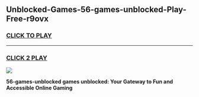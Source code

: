 
## Unblocked-Games-56-games-unblocked-Play-Free-r9ovx
<h3>
<a href="https://premium76.site?title=56-games-unblocked&ref=23A">CLICK TO PLAY</a></h3>
<hr>

<h3>
<a href="https://premium76.site?title=56-games-unblocked&ref=23A">CLICK 2 PLAY</a>
  
</h3>

<a href="https://premium76.site?title=56-games-unblocked&ref=23A"><img src="https://clearcache.store/games.png"></a>


**56-games-unblocked games unblocked: Your Gateway to Fun and Accessible Online Gaming**
